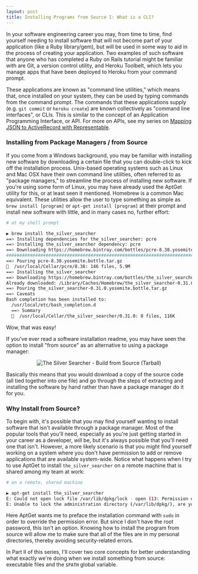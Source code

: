 ```yaml
---
layout: post
title: Installing Programs from Source I: What is a CLI?
---
```


In your software engineering career you may, from time to time, find yourself needing to install software that will not become part of your application (like a Ruby library/gem), but will be used in some way to aid in the process of creating your application. Two examples of such software that anyone who has completed a Ruby on Rails tutorial might be familiar with are Git, a version control utility, and Heroku Toolbelt, which lets you manage apps that have been deployed to Heroku from your command prompt. 

These applications are known as "command line utilities," which means that, once installed on your system, they can be used by typing commands from the command prompt. The commands that these applications supply (e.g. `git commit` or `heroku create`) are known collectively as "command line interfaces", or CLIs. This is similar to the concept of an Application Programming Interface, or API. For more on APIs, see my series on [Mapping JSON to ActiveRecord with Representable](http://bit.ly/1MPslCO). 

### Installing from Package Managers / from Source

If you come from a Windows background, you may be familiar with installing new software by downloading a certain file that you can double-click to kick off the installation process. Unix-based operating systems such as Linux and Mac OSX have their own command line utilities, often referred to as "package managers," to streamline the process of installing new software. If you're using some form of Linux, you may have already used the AptGet utility for this, or at least seen it mentioned. Homebrew is a common Mac equivalent. These utilities allow the user to type something as simple as `brew install [program]` or `apt-get install [program]` at their prompt and install new software with little, and in many cases no, further effort: 

```bash
# at my shell prompt

▶ brew install the_silver_searcher
==> Installing dependencies for the_silver_searcher: pcre
==> Installing the_silver_searcher dependency: pcre
==> Downloading https://homebrew.bintray.com/bottles/pcre-8.38.yosemite.bottle.tar.gz
######################################################################## 100.0%
==> Pouring pcre-8.38.yosemite.bottle.tar.gz
🍺  /usr/local/Cellar/pcre/8.38: 146 files, 5.9M
==> Installing the_silver_searcher
==> Downloading https://homebrew.bintray.com/bottles/the_silver_searcher-0.31.0.yosemite.bottle.tar.gz
Already downloaded: /Library/Caches/Homebrew/the_silver_searcher-0.31.0.yosemite.bottle.tar.gz
==> Pouring the_silver_searcher-0.31.0.yosemite.bottle.tar.gz
==> Caveats
Bash completion has been installed to:
  /usr/local/etc/bash_completion.d
  ==> Summary
  🍺  /usr/local/Cellar/the_silver_searcher/0.31.0: 8 files, 116K
```

Wow, that was easy!

If you've ever read a software installation readme, you may have seen the option to install "from source" as an alternative to using a package manager:

<center><img src="http://i.imgur.com/Fba95fh.png" alt="The Silver Searcher - Build from Source (Tarball)"></center>

Basically this means that you would download a copy of the source code (all tied together into one file) and go through the steps of extracting and installing the software by hand rather than have a package manager do it for you. 

### Why Install from Source?

To begin with, it's possible that you may find yourself wanting to install software that isn't available through a package manager. Most of the popular tools that you'll need, especially as you're just getting started in your career as a developer, _will_ be, but it's always possible that you'll need one that isn't. However, a more likely scenario is that you might find yourself working on a system where you don't have permission to add or remove applications that are available system-wide. Notice what happens when I try to use AptGet to install `the_silver_searcher` on a remote machine that is shared among my team at work:

```bash
# on a remote, shared machine

▶ apt-get install the_silver_searcher
E: Could not open lock file /var/lib/dpkg/lock - open (13: Permission denied)
E: Unable to lock the administration directory (/var/lib/dpkg/), are you root?
```

Here AptGet wants me to preface the installation command with `sudo` in order to override the permission error. But since I don't have the root password, this isn't an option. Knowing how to install the program from source will allow me to make sure that all of the files are in my personal directories, thereby avoiding security-related errors. 

In Part II of this series, I'll cover two core concepts for better understanding what exactly we're doing when we install something from source: executable files and the `$PATH` global variable.
